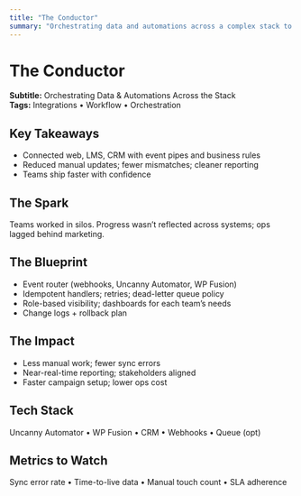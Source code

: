 ```yaml
---
title: "The Conductor"
summary: "Orchestrating data and automations across a complex stack to reduce operational drag."
---
```


# The Conductor
**Subtitle:** Orchestrating Data & Automations Across the Stack  
**Tags:** Integrations • Workflow • Orchestration

## Key Takeaways
- Connected web, LMS, CRM with event pipes and business rules
- Reduced manual updates; fewer mismatches; cleaner reporting
- Teams ship faster with confidence

## The Spark
Teams worked in silos. Progress wasn’t reflected across systems; ops lagged behind marketing.

## The Blueprint
- Event router (webhooks, Uncanny Automator, WP Fusion)
- Idempotent handlers; retries; dead-letter queue policy
- Role-based visibility; dashboards for each team’s needs
- Change logs + rollback plan

## The Impact
- Less manual work; fewer sync errors
- Near-real-time reporting; stakeholders aligned
- Faster campaign setup; lower ops cost

## Tech Stack
Uncanny Automator • WP Fusion • CRM • Webhooks • Queue (opt)

## Metrics to Watch
Sync error rate • Time-to-live data • Manual touch count • SLA adherence
